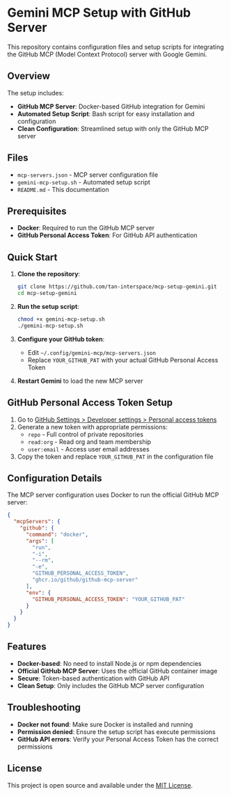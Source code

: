 # Gemini MCP Setup with GitHub Server

This repository contains configuration files and setup scripts for integrating the GitHub MCP (Model Context Protocol) server with Google Gemini.

## Overview

The setup includes:
- **GitHub MCP Server**: Docker-based GitHub integration for Gemini
- **Automated Setup Script**: Bash script for easy installation and configuration
- **Clean Configuration**: Streamlined setup with only the GitHub MCP server

## Files

- `mcp-servers.json` - MCP server configuration file
- `gemini-mcp-setup.sh` - Automated setup script
- `README.md` - This documentation

## Prerequisites

- **Docker**: Required to run the GitHub MCP server
- **GitHub Personal Access Token**: For GitHub API authentication

## Quick Start

1. **Clone the repository**:
   ```bash
   git clone https://github.com/tan-interspace/mcp-setup-gemini.git
   cd mcp-setup-gemini
   ```

2. **Run the setup script**:
   ```bash
   chmod +x gemini-mcp-setup.sh
   ./gemini-mcp-setup.sh
   ```

3. **Configure your GitHub token**:
   - Edit `~/.config/gemini-mcp/mcp-servers.json`
   - Replace `YOUR_GITHUB_PAT` with your actual GitHub Personal Access Token

4. **Restart Gemini** to load the new MCP server

## GitHub Personal Access Token Setup

1. Go to [GitHub Settings > Developer settings > Personal access tokens](https://github.com/settings/tokens)
2. Generate a new token with appropriate permissions:
   - `repo` - Full control of private repositories
   - `read:org` - Read org and team membership
   - `user:email` - Access user email addresses
3. Copy the token and replace `YOUR_GITHUB_PAT` in the configuration file

## Configuration Details

The MCP server configuration uses Docker to run the official GitHub MCP server:

```json
{
  "mcpServers": {
    "github": {
      "command": "docker",
      "args": [
        "run",
        "-i",
        "--rm",
        "-e",
        "GITHUB_PERSONAL_ACCESS_TOKEN",
        "ghcr.io/github/github-mcp-server"
      ],
      "env": {
        "GITHUB_PERSONAL_ACCESS_TOKEN": "YOUR_GITHUB_PAT"
      }
    }
  }
}
```

## Features

- **Docker-based**: No need to install Node.js or npm dependencies
- **Official GitHub MCP Server**: Uses the official GitHub container image
- **Secure**: Token-based authentication with GitHub API
- **Clean Setup**: Only includes the GitHub MCP server configuration

## Troubleshooting

- **Docker not found**: Make sure Docker is installed and running
- **Permission denied**: Ensure the setup script has execute permissions
- **GitHub API errors**: Verify your Personal Access Token has the correct permissions

## License

This project is open source and available under the [MIT License](LICENSE).
